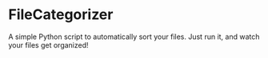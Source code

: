 # FileCategorizer
A simple Python script to automatically sort your files. Just run it, and watch your files get organized!
